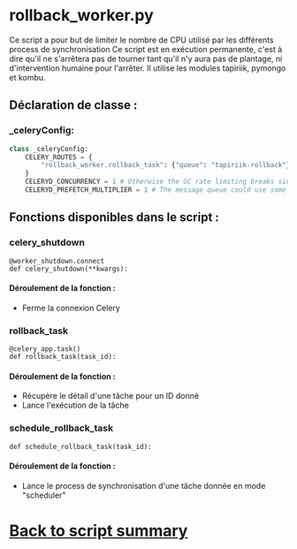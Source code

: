# rollback_worker.py

Ce script a pour but de limiter le nombre de CPU utilisé par les différents process de synchronisation
Ce script est en exécution permanente, c'est à dire qu'il ne s'arrêtera pas de tourner tant qu'il n'y aura pas de plantage, ni d'intervention humaine pour l'arrêter.
Il utilise les modules tapiriik, pymongo et kombu.

## Déclaration de classe :
### _celeryConfig:
```python
class _celeryConfig:
    CELERY_ROUTES = {
        "rollback_worker.rollback_task": {"queue": "tapiriik-rollback"}
    }
    CELERYD_CONCURRENCY = 1 # Otherwise the GC rate limiting breaks since file locking is per-process.
    CELERYD_PREFETCH_MULTIPLIER = 1 # The message queue could use some exercise.
``` 
## Fonctions disponibles dans le script :

### celery_shutdown
```
@worker_shutdown.connect
def celery_shutdown(**kwargs):
``` 
#### Déroulement de la fonction : 
- Ferme la connexion Celery

### rollback_task
```
@celery_app.task()
def rollback_task(task_id):
``` 
#### Déroulement de la fonction : 
- Récupère le détail d'une tâche pour un ID donné
- Lance l'exécution de la tâche

### schedule_rollback_task
```
def schedule_rollback_task(task_id):
``` 
#### Déroulement de la fonction : 
- Lance le process de synchronisation d'une tâche donnée en mode "scheduler"

# [Back to script summary](000-script-summary.md)

